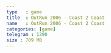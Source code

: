 ```yaml
---
type   : game
title  : OutRun 2006 - Coast 2 Coast
name   : OutRun 2006 - Coast 2 Coast
categories: [game]
telegram : 1290
size : 709 MB
---
```



